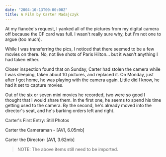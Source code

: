 ```yaml
---
date: "2004-10-13T00:00:00Z"
title: A Film by Carter Madajczyk
---
```

At my fiancée's request, I yanked all of the pictures from my digital camera off because the CF card was full. I wasn't really sure why, but I'm not one to argue (too much).

While I was transferring the pics, I noticed that there seemed to be a few movies on there. No, not live shots of Paris Hilton… but it wasn't anything I had taken either.

Closer inspection found that on Sunday, Carter had stolen the camera while I was sleeping, taken about 10 pictures, and replaced it. On Monday, just after I got home, he was playing with the camera again. Little did I know, he had it set to capture movies.

Out of the six or seven mini movies he recorded, two were so good I thought that I would share them. In the first one, he seems to spend his time getting used to the camera. By the second, he's already moved into the director's seat, and he's barking orders left and right.

Carter's First Entry: Still Photos

Carter the Cameraman - [AVI, 6.05mb]

Carter the Director- [AVI, 3.62mb]

> NOTE: The above items still need to be imported.
